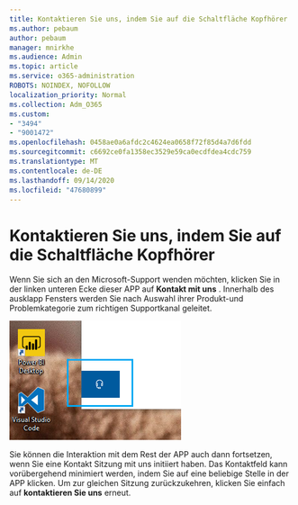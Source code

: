 ```yaml
---
title: Kontaktieren Sie uns, indem Sie auf die Schaltfläche Kopfhörer
ms.author: pebaum
author: pebaum
manager: mnirkhe
ms.audience: Admin
ms.topic: article
ms.service: o365-administration
ROBOTS: NOINDEX, NOFOLLOW
localization_priority: Normal
ms.collection: Adm_O365
ms.custom:
- "3494"
- "9001472"
ms.openlocfilehash: 0458ae0a6afdc2c4624ea0658f72f85d4a7d6fdd
ms.sourcegitcommit: c6692ce0fa1358ec3529e59ca0ecdfdea4cdc759
ms.translationtype: MT
ms.contentlocale: de-DE
ms.lasthandoff: 09/14/2020
ms.locfileid: "47680899"
---
```

# <a name="contact-us-by-clicking-the-headphone-button"></a>Kontaktieren Sie uns, indem Sie auf die Schaltfläche Kopfhörer

Wenn Sie sich an den Microsoft-Support wenden möchten, klicken Sie in der linken unteren Ecke dieser APP auf **Kontakt mit uns** . Innerhalb des ausklapp Fensters werden Sie nach Auswahl ihrer Produkt-und Problemkategorie zum richtigen Supportkanal geleitet.

![Kontaktieren Sie uns, indem Sie auf das Kopfhörersymbol klicken.](media/contact-us-headphone-icon.png)

Sie können die Interaktion mit dem Rest der APP auch dann fortsetzen, wenn Sie eine Kontakt Sitzung mit uns initiiert haben. Das Kontaktfeld kann vorübergehend minimiert werden, indem Sie auf eine beliebige Stelle in der APP klicken. Um zur gleichen Sitzung zurückzukehren, klicken Sie einfach auf **kontaktieren Sie uns** erneut.
